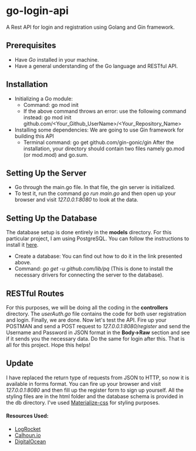 # go-login-api
A Rest API for login and registration using Golang and Gin framework.

## Prerequisites
* Have *Go* installed in your machine.
* Have a general understanding of the Go language and RESTful API.

## Installation
* Initializing a Go module:
  * Command: go mod init
  * If the above command throws an error: use the following command instead: go mod init github.com/<Your_Github_UserName>/<Your_Repository_Name>
* Installing some dependencies: We are going to use Gin framework for building this API
  * Terminal command: go get github.com/gin-gonic/gin
After the installation, your directory should contain two files namely go.mod (or mod.mod) and go.sum.

## Setting Up the Server
* Go through the main.go file. In that file, the gin server is initialized.
* To test it, run the command *go run main.go* and then open up your browser and visit *127.0.0.1:8080* to look at the data.

## Setting Up the Database
The database setup is done entirely in the **models** directory.
For this particular project, I am using PostgreSQL. You can follow the instructions to install it [here](https://www.digitalocean.com/community/tutorials/how-to-install-and-use-postgresql-on-ubuntu-18-04).
* Create a database: You can find out how to do it in the link presented above.
* Command: *go get -u github.com/lib/pq* (This is done to install the necessary drivers for connecting the server to the database).

## RESTful Routes
For this purposes, we will be doing all the coding in the **controllers** directory. The *userAuth.go* file contains the code for both user registration and login.
Finally, we are done. Now let's test the API.
Fire up your POSTMAN and send a POST request to *127.0.0.1:8080/register* and send the Username and Password in JSON format in the **Body->Raw** section and see if it sends you the necessary data. Do the same for login after this.
That is all for this project. Hope this helps!

## Update

I have replaced the return type of requests from JSON to HTTP, so now it is available in forms format. You can fire up your browser and visit *127.0.0.1:8080* and then fill up the register form to sign up yourself. All the styling files are in the html folder and the database schema is provided in the db directory. I've used [Materialize-css](https://materializecss.com/) for styling purposes.

#### Resources Used: 
* [LogRocket](https://blog.logrocket.com/how-to-build-a-rest-api-with-golang-using-gin-and-gorm/)
* [Calhoun.io](https://www.calhoun.io/connecting-to-a-postgresql-database-with-gos-database-sql-package/)
* [DigitalOcean](https://www.digitalocean.com/community/tutorials/how-to-install-and-use-postgresql-on-ubuntu-18-04)
